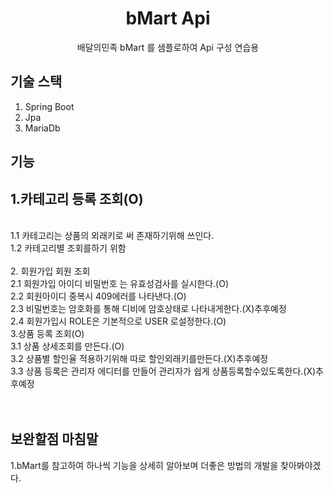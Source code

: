   <h1 align="center">bMart Api </h1>

  <p align="center">
  배달의민족 bMart 를 샘플로하여 Api 구성 연습용
  </p>

## 기술 스택 
1. Spring Boot<br>
2. Jpa<br>
3. MariaDb<br>
## 기능 
<h2>1.카테고리 등록 조회(O)</h2><br>
1.1 카테고리는 상품의 외래키로 써 존재하기위해 쓰인다.<br>
1.2 카테고리별 조회를하기 위함<br><br>
2. 회원가입 회원 조회<br>
2.1 회원가입 아이디 비밀번호 는 유효성검사를 실시한다.(O)<br>
2.2 회원아이디 중복시 409에러를 나타낸다.(O)<br>
2.3 비밀번호는 암호화를 통해 디비에 암호상태로 나타내게한다.(X)추후예정<br>
2.4 회원가입시 ROLE은 기본적으로 USER 로설정한다.(O)<br>
3.상품 등록 조회(O)<br>
3.1 상품 상세조회를 만든다.(O)<br>
3.2 상품별 할인율 적용하기위해 따로 할인외래키를만든다.(X)추후예정<br>
3.3 상품 등록은 관리자 에디터를 만들어 관리자가 쉽게 상품등록할수있도록한다.(X)추후예정<br><br><br>


## 보완할점 마침말 
1.bMart를 참고하여 하나씩 기능을 상세히 알아보며 더좋은 방법의 개발을 찾아봐야겠다.<br>

